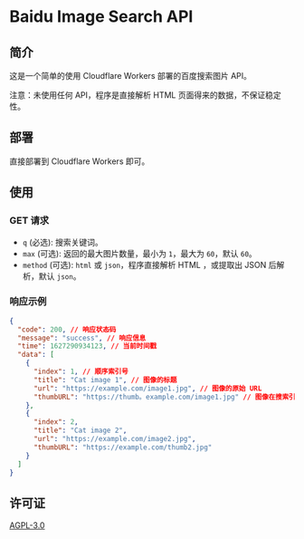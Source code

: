 # Baidu Image Search API
## 简介
这是一个简单的使用 Cloudflare Workers 部署的百度搜索图片 API。

注意：未使用任何 API，程序是直接解析 HTML 页面得来的数据，不保证稳定性。

## 部署
直接部署到 Cloudflare Workers 即可。

## 使用
### GET 请求
- `q` (必选): 搜索关键词。
- `max` (可选): 返回的最大图片数量，最小为 `1`，最大为 `60`，默认 `60`。
- `method` (可选): `html` 或 `json`，程序直接解析 HTML ，或提取出 JSON 后解析，默认 `json`。

### 响应示例
```json
{
  "code": 200, // 响应状态码
  "message": "success", // 响应信息
  "time": 1627290934123, // 当前时间戳
  "data": [
    {
      "index": 1, // 顺序索引号
      "title": "Cat image 1", // 图像的标题
      "url": "https://example.com/image1.jpg", // 图像的原始 URL
      "thumbURL": "https://thumb。example.com/image1.jpg" // 图像在搜索引擎的 URL
    },
    {
      "index": 2,
      "title": "Cat image 2",
      "url": "https://example.com/image2.jpg",
      "thumbURL": "https://example.com/thumb2.jpg"
    }
  ]
}
```

## 许可证
[AGPL-3.0](LICENSE)
